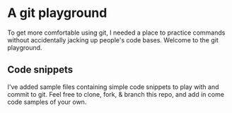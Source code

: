 # A git playground
To get more comfortable using git, I needed a place to practice commands without accidentally jacking up people's code bases.  Welcome to the git playground.

## Code snippets
I've added sample files containing simple code snippets to play with and commit to git.  Feel free to clone, fork, & branch this repo, and add in come code samples of your own.
